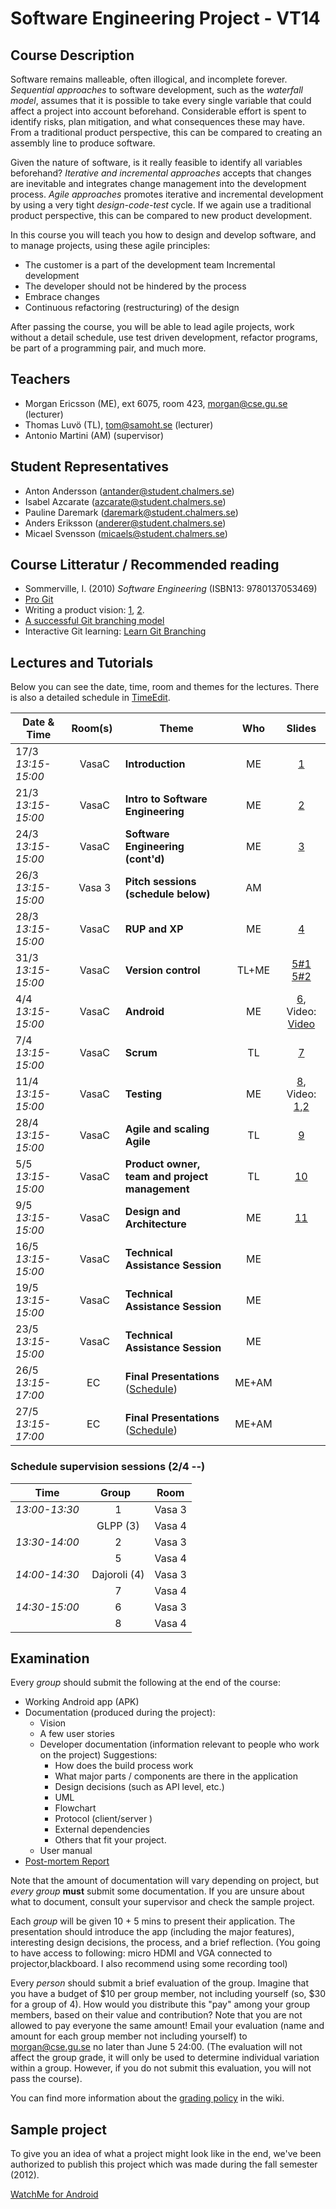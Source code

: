 # Software Engineering Project - VT14

## Course Description
Software remains malleable, often illogical, and incomplete forever. *Sequential approaches* to software development, such as the *waterfall model*, assumes that it is possible to take every single variable that could affect a project into account beforehand. Considerable effort is spent to identify risks, plan mitigation, and what consequences these may have. From a traditional product perspective, this can be compared to creating an assembly line to produce software.

Given the nature of software, is it really feasible to identify all variables beforehand? *Iterative and incremental approaches* accepts that changes are inevitable and integrates change management into the development process. *Agile approaches* promotes iterative and incremental development by using a very tight *design-code-test* cycle. If we again use a traditional product perspective, this can be compared to new product development.

In this course you will teach you how to design and develop software, and to manage projects, using these agile principles:

- The customer is a part of the development team Incremental development 
- The developer should not be hindered by the process 
- Embrace changes 
- Continuous refactoring (restructuring) of the design
 
After passing the course, you will be able to lead agile projects, work without a detail schedule, use test driven development, refactor programs, be part of a programming pair, and much more. 


## Teachers

- Morgan Ericsson (ME), ext 6075, room 423, morgan@cse.gu.se (lecturer)
- Thomas Luvö (TL), tom@samoht.se (lecturer)
- Antonio Martini (AM) (supervisor)

## Student Representatives

- Anton Andersson (antander@student.chalmers.se)
- Isabel Azcarate (azcarate@student.chalmers.se)
- Pauline Daremark (daremark@student.chalmers.se)
- Anders Eriksson (anderer@student.chalmers.se)
- Micael Svensson (micaels@student.chalmers.se)

## Course Litteratur / Recommended reading

- Sommerville, I. (2010) *Software Engineering* (ISBN13: 9780137053469)
- [Pro Git][GITBOOK]
- Writing a product vision: [1][pv1], [2][pv2].
- [A successful Git branching model][gitbranch]
- Interactive Git learning: [Learn Git Branching][LearnGitBranching]

## Lectures and Tutorials

Below you can see the date, time, room and themes for the lectures. There is also a detailed schedule in [TimeEdit]. 

| Date & Time | Room(s) | Theme |Who | Slides |
|  ------	| :----:	| ------	| :------: |  :------: |
| 17/3 *13:15-15:00* | VasaC | **Introduction** | ME | [1][L1] |
| 21/3 *13:15-15:00* | VasaC | **Intro to Software Engineering** | ME | [2][L2] |
| 24/3 *13:15-15:00* | VasaC | **Software Engineering (cont'd)**| ME | [3][L3] |
| 26/3 *13:15-15:00* | Vasa 3 | **Pitch sessions (schedule below)**| AM | |
| 28/3 *13:15-15:00* | VasaC | **RUP and XP** | ME | [4][L4] |
| 31/3 *13:15-15:00* | VasaC | **Version control** | TL+ME | [5#1][L5.1] [5#2][L5.2] |
| 4/4 *13:15-15:00* | VasaC | **Android** | ME | [6][L6], Video: [Video][V1] |
| 7/4 *13:15-15:00* | VasaC | **Scrum** | TL | [7][L7] |
| 11/4 *13:15-15:00* | VasaC | **Testing** | ME | [8][L8], Video: [1][V2],[2][V3] |
| 28/4 *13:15-15:00* | VasaC | **Agile and scaling Agile** | TL | [9][L9] |
| 5/5 *13:15-15:00* | VasaC | **Product owner, team and project management** | TL | [10][L10] |
| 9/5 *13:15-15:00* | VasaC | **Design and Architecture** | ME | [11][L11] |
| 16/5 *13:15-15:00* | VasaC | **Technical Assistance Session** | ME |  |
| 19/5 *13:15-15:00* | VasaC | **Technical Assistance Session** | ME |  |
| 23/5 *13:15-15:00* | VasaC | **Technical Assistance Session** | ME |  |
| 26/5 *13:15-17:00* | EC | **Final Presentations** ([Schedule][psched]) | ME+AM | | 
| 27/5 *13:15-17:00* | EC | **Final Presentations** ([Schedule][psched]) | ME+AM | | 

[timeedit]: https://se.timeedit.net/web/chalmers/db1/public/ri157XQQ708Z50Qv17003gZ6y6Y7006Q5Y61Y5.html
[GITBOOK]: http://git-scm.com/book
[pv1]: http://www.scrumalliance.org/community/articles/2009/january/the-product-vision
[pv2]: http://www.joelonsoftware.com/articles/JimHighsmithonProductVisi.html
[gitbranch]: http://nvie.com/posts/a-successful-git-branching-model/
[LearnGitBranching]: http://pcottle.github.io/learnGitBranching/

[L1]: https://github.com/morganericsson/DAT255/blob/master/slides/l1.pdf?raw=true
[L2]: https://github.com/morganericsson/DAT255/blob/master/slides/l2.pdf?raw=true
[L3]: https://github.com/morganericsson/DAT255/blob/master/slides/l3.pdf?raw=true
[L4]: https://github.com/morganericsson/DAT255/blob/master/slides/l4.pdf?raw=true
[L5.1]: https://github.com/morganericsson/DAT255/blob/master/slides/l5.1.pdf?raw=true
[L5.2]: https://github.com/morganericsson/DAT255/blob/master/slides/l5.2.pdf?raw=true
[L6]: https://github.com/morganericsson/DAT255/blob/master/slides/l6.pdf?raw=true
[L7]: https://github.com/morganericsson/DAT255/blob/master/slides/l7.pdf?raw=true
[L8]: https://github.com/morganericsson/DAT255/blob/master/slides/l8.pdf?raw=true
[L9]: https://github.com/morganericsson/DAT255/blob/master/slides/l9.pdf?raw=true
[L10]: https://github.com/morganericsson/DAT255/blob/master/slides/l10.pdf?raw=true
[L11]: https://github.com/morganericsson/DAT255/blob/master/slides/l11.pdf?raw=true

[V1]: https://s3-eu-west-1.amazonaws.com/course-mats/EDA397/eda397_2_2.mp4
[V2]: https://s3-eu-west-1.amazonaws.com/course-mats/DAT255/ut1.mp4
[V3]: https://s3-eu-west-1.amazonaws.com/course-mats/DAT255/ut2.mp4

[psched]: https://github.com/morganericsson/DAT255/blob/master/schedule_project_handoff.md#d1

### Schedule supervision sessions (2/4 --)

| Time | Group | Room | 
| ---- | :---: | ---- |
| *13:00-13:30* | 1 | Vasa 3 |
|  | GLPP (3) | Vasa 4 |
| *13:30-14:00* | 2 | Vasa 3 |
|  | 5 | Vasa 4 |
| *14:00-14:30* | Dajoroli (4) | Vasa 3 |
|  | 7 | Vasa 4 |
| *14:30-15:00* | 6 | Vasa 3 |
|  | 8 | Vasa 4 |

## Examination

Every *group* should submit the following at the end of the course:

- Working Android app (APK)
- Documentation (produced during the project):
	- Vision
	- A few user stories
	- Developer documentation (information relevant to people who work on the project) Suggestions:
		- How does the build process work
		- What major parts / components are there in the application
		- Design decisions (such as API level, etc.)
		- UML
		- Flowchart
		- Protocol (client/server )
		- External dependencies
		- Others that fit your project.
	- User manual
- [Post-mortem Report][pmr]

Note that the amount of documentation will vary depending on project, but *every group* **must** submit some documentation. If you are unsure about what to document, consult your supervisor and check the sample project.

Each *group* will be given 10 + 5 mins to present their application. The presentation should introduce the app (including the major features), interesting design decisions, the process, and a brief reflection. 
(You going to have access to following: micro HDMI and VGA connected to projector,blackboard. I also recommend using some recording tool)

Every *person* should submit a brief evaluation of the group. Imagine that you have a budget of $10 per group member, not including yourself (so, $30 for a group of 4). How would you distribute this "pay" among your group members, based on their value and contribution? Note that you are not allowed to pay everyone the same amount! Email your evaluation (name and amount for each group member not including yourself) to morgan@cse.gu.se no later than June 5 24:00. (The evaluation will not affect the group grade, it will only be used to determine individual variation within a group. However, if you do not submit this evaluation, you will not pass the course).

You can find more information about the [grading policy][grading] in the wiki.

[pmr]: http://github.com/morganericsson/DAT255/wiki/Post-Mortem-Report
[grading]: https://github.com/morganericsson/DAT255/wiki/Grading-Policy

## Sample project
To give you an idea of what a project might look like in the end, we've been authorized to publish this project which was made during the fall semester (2012).

[WatchMe for Android][WTCHME]

[WTCHME]: http://github.com/johanbrook/watchme
